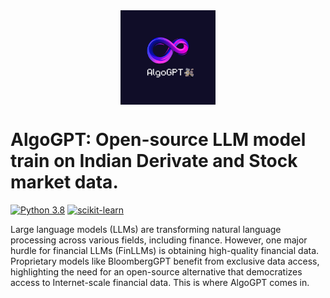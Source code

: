 <div align="center">
<img align="center" width="30%" alt="image" src="https://github.com/NoobMaster1999/AlgoGPT/blob/main/Assests/AlgoGPT.png">
</div>

# AlgoGPT: Open-source LLM model train on Indian Derivate and Stock market data.
[![Python 3.8](https://img.shields.io/badge/python-3.6-blue.svg)](https://www.python.org/downloads/release/python-360/)
[![scikit-learn](https://img.shields.io/badge/scikit-learn-1.5-orange.svg)](https://scikit-learn.org/stable/install.html)

Large language models (LLMs) are transforming natural language processing across various fields, including finance. However, one major hurdle for financial LLMs (FinLLMs) is obtaining high-quality financial data. Proprietary models like BloombergGPT benefit from exclusive data access, highlighting the need for an open-source alternative that democratizes access to Internet-scale financial data. This is where AlgoGPT comes in.
